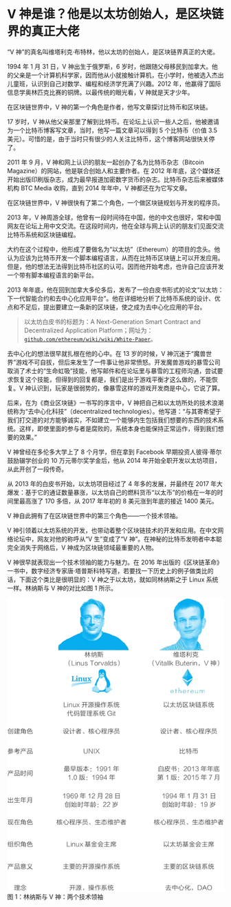# V 神是谁？他是以太坊创始人，是区块链界的真正大佬

“V 神”的真名叫维塔利克·布特林，他以太坊的创始人，是区块链界真正的大佬。

1994 年 1 月 31 日，V 神出生于俄罗斯，6 岁时，他跟随父母移民到加拿大。他的父亲是一个计算机科学家，因而他从小就接触计算机，在小学时，他被选入杰出儿童班，认识到自己对数学、编程和经济学充满了兴趣。2012 年，他赢得了国际信息学奥林匹克比赛的铜牌。以最传统的眼光看，V 神就是天才少年。

在区块链世界中，V 神的第一个角色是作者，他写文章探讨比特币和区块链。

17 岁时，V 神从他父亲那里了解到比特币。在论坛上认识一些人之后，他被邀请为一个比特币博客写文章，当时，他写一篇文章可以得到 5 个比特币（价值 3.5 美元）。可惜的是，由于当时只有很少的人关注比特币，这个博客网站很快关停了。

2011 年 9 月，V 神和网上认识的朋友一起创办了名为比特币杂志（Bitcoin Magazine）的网站，他是联合创始人和主要作者。在 2012 年年底，这个媒体还开始出版印刷版杂志，成为最早报道加密数字货币的杂志。比特币杂志后来被媒体机构 BTC Media 收购，直到 2014 年年中，V 神都还在为它写文章。

在区块链世界中，V 神很快有了第二个角色，一个做区块链规划与开发的程序员。

2013 年，V 神周游全球，他曾有一段时间待在中国，他的中文也很好，常和中国网友在论坛上用中文交流。在这段时间内，他在全球与网上认识的朋友们见面交流比特币系统和区块链编程。

大约在这个过程中，他形成了要做名为“以太坊”（Ethereum）的项目的念头。他认为应该为比特币开发一个脚本编程语言，从而在比特币区块链上可以开发应用。但是，他的想法无法得到比特币社区的认可。因而他开始考虑，也许自己应该开发一个带有脚本编程语言的新平台。

2013 年年底，他在回到加拿大多伦多后，发布了一份白皮书形式的论文“以太坊：下一代智能合约和去中心化应用平台”。他在详细地分析了比特币系统的设计、优点和不足后，提出要建立一条新的区块链，使之成为去中心化应用的平台。

> 以太坊白皮书的标题为：A Next-Generation Smart Contract and Decentralized Application Platform；网址为：[`github.com/ethereum/wiki/wiki/White-Paper`](https://github.com/ethereum/wiki/wiki/White-Paper)。

去中心化的想法很早就扎根在他的心中。在 13 岁的时候，V 神沉迷于“魔兽世界”游戏不可自拔，但后来发生了一件事让他非常愤怒。开发魔兽游戏的暴雪公司取消了术士的“生命虹吸”技能，他写邮件和在论坛里与暴雪的工程师沟通，尝试要求恢复这个技能，但得到的回复都是，我们是出于游戏平衡才这么做的，不能恢复。V 神认识到，玩家是很弱势的，像暴雪这样的游戏开发商是中心，它说了算。

后来，在为《商业区块链》一书写的序言中，V 神把自己和以太坊所处的技术浪潮统称为“去中心化科技”（decentralized technologies）。他写道：“与其寄希望于我们打交道的对方能够诚实，不如建立一个能够内生包括我们想要的东西的技术系统。这样，即使里面的参与者是腐败的，系统本身也能保持正常运作，得到我们想要的效果。”

V 神曾经在多伦多大学上了 8 个月学，但在拿到 Facebook 早期投资人彼得·蒂尔鼓励辍学创业的 10 万元蒂尔奖学金后，他从 2014 年开始全职开发以太坊项目，从此开创了一段传奇。

从 2013 年的白皮书开始，以太坊项目经过了 4 年多的发展，并最终在 2017 年大爆发：基于它的通证数量暴涨，以太坊自己的燃料货币“以太币”的价格在一年的时间里最高涨了 170 多倍，从 2017 年年初的 8 美元涨到年底的接近 1400 美元。

V 神自此拥有了在区块链世界中的第三个角色——一个技术领袖。

V 神引领着以太坊系统的开发，也带动着整个区块链技术的开发和应用。在中文网络论坛中，网友对他的称呼从“V 生”变成了“V 神”。在神秘的比特币发明者中本聪完全消失于网络后，V 神成为区块链领域最重要的人物。

V 神很早就表现出一个技术领袖的能力与魅力。在 2016 年出版的《区块链革命》一书中，数字经济专家唐·塔普斯科特写道，若要找一下历史上的例子做类比的话，下面这个类比是很明显的：V 神之于以太坊，就如同林纳斯之于 Linux 系统一样。林纳斯与 V 神的对比如图 1 所示。

![林纳斯与 V 神：两个技术领袖](img/6641b2c7536b61dd5e3a7284326dfd1b.jpg)
图 1：林纳斯与 V 神：两个技术领袖